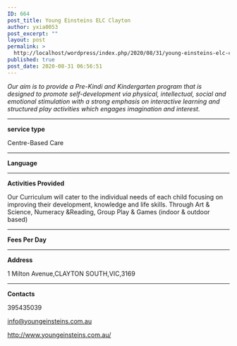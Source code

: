 ```yaml
---
ID: 664
post_title: Young Einsteins ELC Clayton
author: yxia0053
post_excerpt: ""
layout: post
permalink: >
  http://localhost/wordpress/index.php/2020/08/31/young-einsteins-elc-clayton/
published: true
post_date: 2020-08-31 06:56:51
---
```

<em>Our aim is to provide a Pre-Kindi and Kindergarten program that is designed to promote self-development via physical, intellectual, social and emotional stimulation with a strong emphasis on interactive learning and structured play activities which engages imagination and interest.</em>

<!--more-->

<hr />

<strong>service type</strong>

Centre-Based Care

<hr />

<strong>Language</strong>



<hr />

<strong>Activities Provided</strong>

Our Curriculum will cater to the individual needs of each child focusing on improving their development, knowledge and life skills. Through Art & Science,  Numeracy &Reading,  Group Play & Games (indoor & outdoor based)

<hr />

<strong>Fees Per Day</strong>



<hr />

<strong>Address</strong>

1 Milton Avenue,CLAYTON SOUTH,VIC,3169

<hr />

<strong>Contacts</strong>

395435039

info@youngeinsteins.com.au

http://www.youngeinsteins.com.au/